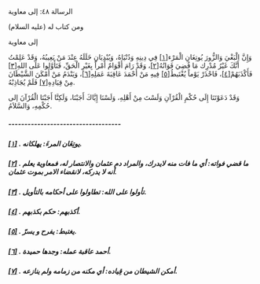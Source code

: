   الرسالة  ٤٨: إلى معاوية	

ومن كتاب له (عليه السلام)

إلى معاوية

وَإِنَّ الْبَغْيَ وَالزُّورَ يُوتِغَانِ الْمَرْء[[١\]](https://arabic.balaghah.net/node/776#_ftn1) فِي دِينِهِ وَدُنْيَاهُ، وَيُبْدِيَانِ خَلَلَهُ عِنْدَ مَنْ يَعِيبُهُ،  وَقَدْ عَلِمْتُ أَنَّكَ غَيْرُ مُدْرِك مَا قُضِيَ فَوَاتُهُ[[٢\]](https://arabic.balaghah.net/node/776#_ftn2)، وَقَدْ رَامَ أَقْوَامٌ أَمْراً بِغَيْرِ الْحَقِّ، فَتَأَوَّلوا عَلَى اللهِ[[٣\]](https://arabic.balaghah.net/node/776#_ftn3) فَأَكْذَبَهُمْ[[٤\]](https://arabic.balaghah.net/node/776#_ftn4)، فَاحْذَرْ يَوْماً يُغْتَبطُ[[٥\]](https://arabic.balaghah.net/node/776#_ftn5) فِيهِ مَنْ أَحْمَدَ عَاقِبَةَ عَمَلِهِ[[٦\]](https://arabic.balaghah.net/node/776#_ftn6)، وَيَنْدَمُ مَنْ أَمْكَنَ الشَّيْطَانَ مِنْ قِيَادِهِ[[٧\]](https://arabic.balaghah.net/node/776#_ftn7) فَلَمْ يُجَاذِبْهُ.

وَقَدْ دَعَوْتَنَا إِلَى حُكْمِ الْقُرْآنِ وَلَسْتَ مِنْ  أَهْلِهِ، وَلَسْنَا إِيَّاكَ أَجَبْنَا، وَلَكِنَّا أَجَبْنَا الْقُرْآنَ  إلى حُكْمِهِ، وَالسَّلاَمُ.

##### -----------------------------------

##### [[١\]](https://arabic.balaghah.net/node/776#_ftnref1) . يوتِغَان المرءَ: يهلكانه.

##### [[٢\]](https://arabic.balaghah.net/node/776#_ftnref2) . ما قضي فواته: أي ما فات منه لايدرك، والمراد دم عثمان والانتصار له، فمعاوية يعلم أنه لا يدركه، لانقضاء الامر بموت عثمان.

##### [[٣\]](https://arabic.balaghah.net/node/776#_ftnref3) . تأولوا على الله: تطاولوا على أحكامه بالتأويل.

##### [[٤\]](https://arabic.balaghah.net/node/776#_ftnref4) . أكذبهم: حكم بكذبهم.

##### [[٥\]](https://arabic.balaghah.net/node/776#_ftnref5) . يغتبط: يفرح و يسرّ.

##### [[٦\]](https://arabic.balaghah.net/node/776#_ftnref6) . أحمد عاقبة عمله: وجدها حميدة.

##### [[٧\]](https://arabic.balaghah.net/node/776#_ftnref7) . أمكن الشيطان من قِياده: أي مكنه من زمامه ولم ينازعه.

​	      
